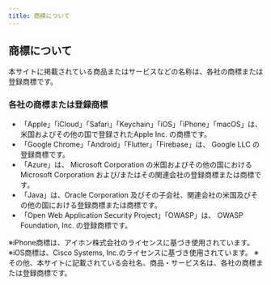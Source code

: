 ```yaml
---
title: 商標について
---
```

## 商標について

本サイトに掲載されている商品またはサービスなどの名称は、各社の商標または登録商標です。

### 各社の商標または登録商標

- 「Apple」「iCloud」「Safari」「Keychain」「iOS」「iPhone」「macOS」は、米国およびその他の国で登録されたApple Inc. の商標です。
- 「Google Chrome」「Android」「Flutter」「Firebase」は、 Google LLC の登録商標です。
- 「Azure」は、 Microsoft Corporation の米国およびその他の国におけるMicrosoft Corporation および/またはその関連会社の登録商標または商標です。
- 「Java」は、Oracle Corporation 及びその子会社、関連会社の米国及びその他の国における登録商標または商標です。
- 「Open Web Application Security Project」「OWASP」は、 OWASP Foundation, Inc. の登録商標です。

※iPhone商標は、アイホン株式会社のライセンスに基づき使用されています。
※iOS商標は、Cisco Systems, Inc.のライセンスに基づき使用されています。
※ その他、本サイトに記載されている会社名、商品・サービス名は、各社の商標または登録商標です。
